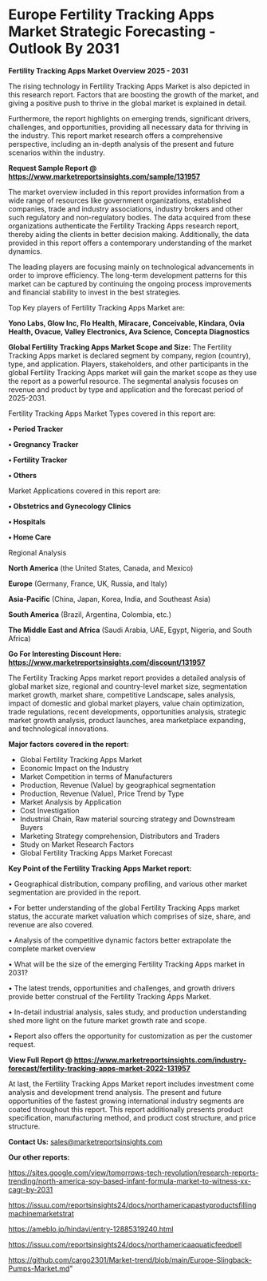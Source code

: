  # Europe Fertility Tracking Apps Market Strategic Forecasting - Outlook By 2031

<Strong> Fertility Tracking Apps Market Overview 2025 - 2031</strong>

The rising technology in Fertility Tracking Apps Market is also depicted in this research report. Factors that are boosting the growth of the market, and giving a positive push to thrive in the global market is explained in detail.

Furthermore, the report highlights on emerging trends, significant drivers, challenges, and opportunities, providing all necessary data for thriving in the industry. This report market research offers a comprehensive perspective, including an in-depth analysis of the present and future scenarios within the industry.

<strong>Request Sample Report @ <a href=https://www.marketreportsinsights.com/sample/131957>https://www.marketreportsinsights.com/sample/131957</a></strong>

The market overview included in this report provides information from a wide range of resources like government organizations, established companies, trade and industry associations, industry brokers and other such regulatory and non-regulatory bodies. The data acquired from these organizations authenticate the Fertility Tracking Apps research report, thereby aiding the clients in better decision making. Additionally, the data provided in this report offers a contemporary understanding of the market dynamics.

The leading players are focusing mainly on technological advancements in order to improve efficiency. The long-term development patterns for this market can be captured by continuing the ongoing process improvements and financial stability to invest in the best strategies.

Top Key players of Fertility Tracking Apps Market are:

<strong>Yono Labs, Glow Inc, Flo Health, Miracare, Conceivable, Kindara, Ovia Health, Ovacue, Valley Electronics, Ava Science, Concepta Diagnostics</strong>

<strong><b>Global Fertility Tracking Apps Market Scope and Size:</b></strong>
The Fertility Tracking Apps market is declared segment by company, region (country), type, and application. Players, stakeholders, and other participants in the global Fertility Tracking Apps market will gain the market scope as they use the report as a powerful resource. The segmental analysis focuses on revenue and product by type and application and the forecast period of 2025-2031.

Fertility Tracking Apps Market Types covered in this report are:

<strong>• Period Tracker

• Gregnancy Tracker

• Fertility Tracker

• Others</strong>

Market Applications covered in this report are:

<strong>• Obstetrics and Gynecology Clinics

• Hospitals

• Home Care</strong> 

Regional Analysis

<strong>North America</strong> (the United States, Canada, and Mexico)

<strong>Europe</strong> (Germany, France, UK, Russia, and Italy)

<strong>Asia-Pacific</strong> (China, Japan, Korea, India, and Southeast Asia)

<strong>South America</strong> (Brazil, Argentina, Colombia, etc.)

<strong>The Middle East and Africa</strong> (Saudi Arabia, UAE, Egypt, Nigeria, and South Africa)

<strong>Go For Interesting Discount Here: <a href=https://www.marketreportsinsights.com/discount/131957>https://www.marketreportsinsights.com/discount/131957</a></strong>

The Fertility Tracking Apps market report provides a detailed analysis of global market size, regional and country-level market size, segmentation market growth, market share, competitive Landscape, sales analysis, impact of domestic and global market players, value chain optimization, trade regulations, recent developments, opportunities analysis, strategic market growth analysis, product launches, area marketplace expanding, and technological innovations.

<strong><b>Major factors covered in the report:</b></strong>
<ul>
  <li>Global Fertility Tracking Apps Market </li>
  <li>Economic Impact on the Industry</li>
  <li>Market Competition in terms of Manufacturers</li>
  <li>Production, Revenue (Value) by geographical segmentation</li>
  <li>Production, Revenue (Value), Price Trend by Type</li>
  <li>Market Analysis by Application</li>
  <li>Cost Investigation</li>
  <li>Industrial Chain, Raw material sourcing strategy and Downstream Buyers</li>
  <li>Marketing Strategy comprehension, Distributors and Traders</li>
  <li>Study on Market Research Factors</li>
  <li>Global Fertility Tracking Apps Market Forecast</li>
</ul>

<strong><b>Key Point of the Fertility Tracking Apps Market report:</b></strong>

• Geographical distribution, company profiling, and various other market segmentation are provided in the report.

• For better understanding of the global Fertility Tracking Apps market status, the accurate market valuation which comprises of size, share, and revenue are also covered.

• Analysis of the competitive dynamic factors better extrapolate the complete market overview

• What will be the size of the emerging Fertility Tracking Apps market in 2031?

• The latest trends, opportunities and challenges, and growth drivers provide better construal of the Fertility Tracking Apps Market.

• In-detail industrial analysis, sales study, and production understanding shed more light on the future market growth rate and scope.

• Report also offers the opportunity for customization as per the customer request.

<strong><b>View Full Report @ <a href=https://www.marketreportsinsights.com/industry-forecast/fertility-tracking-apps-market-2022-131957>https://www.marketreportsinsights.com/industry-forecast/fertility-tracking-apps-market-2022-131957</a></b></strong>


At last, the Fertility Tracking Apps Market report includes investment come analysis and development trend analysis. The present and future opportunities of the fastest growing international industry segments are coated throughout this report. This report additionally presents product specification, manufacturing method, and product cost structure, and price structure.

<strong>Contact Us:</strong>
sales@marketreportsinsights.com

<strong>Our other reports:</strong>

<a href=https://sites.google.com/view/tomorrows-tech-revolution/research-reports-trending/north-america-soy-based-infant-formula-market-to-witness-xx-cagr-by-2031>https://sites.google.com/view/tomorrows-tech-revolution/research-reports-trending/north-america-soy-based-infant-formula-market-to-witness-xx-cagr-by-2031</a>

<a href=https://issuu.com/reportsinsights24/docs/northamericapastyproductsfillingmachinemarketstrat>https://issuu.com/reportsinsights24/docs/northamericapastyproductsfillingmachinemarketstrat</a>

<a href=https://ameblo.jp/hindavi/entry-12885319240.html>https://ameblo.jp/hindavi/entry-12885319240.html</a>

<a href=https://issuu.com/reportsinsights24/docs/northamericaaquaticfeedpell>https://issuu.com/reportsinsights24/docs/northamericaaquaticfeedpell</a>

<a href=https://github.com/cargo2301/Market-trend/blob/main/Europe-Slingback-Pumps-Market.md>https://github.com/cargo2301/Market-trend/blob/main/Europe-Slingback-Pumps-Market.md</a>"
